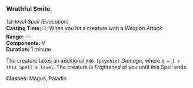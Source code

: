 ### Wrathful Smite
*1st-level Spell (Evocation)*  
**Casting Time:** ◻️; When you hit a creature with a *Weapon Attack*  
**Range:** —  
**Components:** V  
**Duration:** 1 minute  

The creature takes an additional `Xd6 [psychic]` *Damage*, where `X = 1 + this Spell's level`. The creature is *Frightened* of you until this Spell ends.

**Classes:** Magus, Paladin
